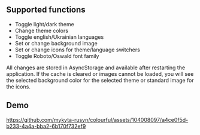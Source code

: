 ## Supported functions
- Toggle light/dark theme
- Change theme colors
- Toggle english/Ukrainian languages
- Set or change background image
- Set or change icons for theme/language switchers
- Toggle Roboto/Oswald font family

All changes are stored in AsyncStorage and available after restarting the application. If the cache is cleared or images cannot be loaded, you will see the selected background color for the selected theme or standard image for the icons.


## Demo
https://github.com/mykyta-rusyn/colourful/assets/104008097/a4ce0f5d-b233-4a4a-bba2-6b170f732ef9

